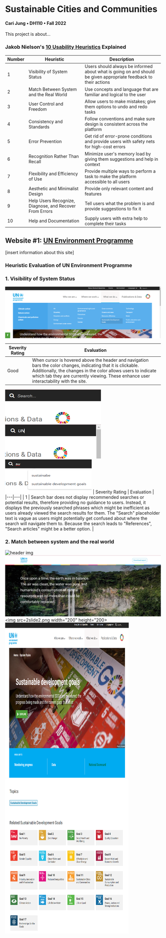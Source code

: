 # Sustainable Cities and Communities
#### Cari Jung • DH110 • Fall 2022

This project is about...

### Jakob Nielson's [10 Usability Heuristics](https://www.nngroup.com/articles/ten-usability-heuristics/) Explained

| Number | Heuristic | Description |
|---|---|---|
| 1 | Visibility of System Status | Users should always be informed about what is going on and should be given appropriate feedback to their actions |
| 2 | Match Between System and the Real World | Use concepts and language that are familiar and logical to the user |
| 3 | User Control and Freedom | Allow users to make mistakes; give them options to undo and redo tasks |
| 4 | Consistency and Standards | Follow conventions and make sure design is consistent across the platform |
| 5 | Error Prevention | Get rid of error-prone conditions and provide users with safety nets for high-cost errors |
| 6 | Recognition Rather Than Recall | Minimize user's memory load by giving them suggestions and help in context |
| 7 | Flexibility and Efficiency of Use | Provide multiple ways to perform a task to make the platform accessible to all users |
| 8 | Aesthetic and Minimalist Design | Provide only relevant content and features |
| 9 | Help Users Recognize, Diagnose, and Recover From Errors | Tell users what the problem is and provide suggestions to fix it |
| 10 | Help and Documentation | Supply users with extra help to complete their tasks |

 
## Website #1: [UN Environment Programme](https://www.unep.org/)

[insert information about this site]

### Heuristic Evaluation of UN Environment Programme

### 1. Visibility of System Status

![image](un1.png)

| Severity Rating | Evaluation |  
|---|---|
| Good | When cursor is hovered above the header and navigation bars the color changes, indicating that it is clickable. Additionally, the changes in the color allows users to indicate which tab they are currently viewing. These enhance user interactability with the site.|

<img src=search0.png width="310" height="110"> <img src=search1.png width="310" height="110"> <img src=search2.png width="280" height="110"> 
| Severity Rating | Evaluation |  
|---|---|
| 1 | Search bar does not display recommended searches or potential results, therefore providing no guidance to users. Instead, it displays the previously searched phrases which might be inefficient as users already viewed the search results for them. The "Search" placeholder text is vague as users might potentially get confused about where the search will navigate them to. Because the search leads to "References", "Search articles" might be a better option. |

### 2. Match between system and the real world
![header img](header.png)
![slideshow img](2slide.png)
<img src=2slide2.png width="200" height="200>
<img src=2slide3.png width="400" height="500"> <img src=2slide4.png width="400" height="500">

